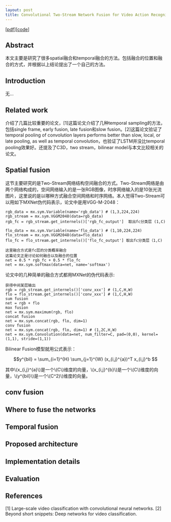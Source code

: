 ```yaml
---
layout: post
title: Convolutional Two-Stream Network Fusion for Video Action Recognition
---
```


[[pdf](https://arxiv.org/pdf/1604.06573.pdf)][[code](https://github.com/feichtenhofer/twostreamfusion)]

## Abstract

本文主要是研究了很多spatial融合和temporal融合的方法。包括融合的位置和融合的方式，并根据以上结论提出了一个自己的方法。

## Introduction

无...

## Related work

介绍了几篇比较重要的论文，[1]这篇论文介绍了几种temporal sampling的方法，包括single frame, early fusion, late fusion和slow fusion。[2]这篇论文验证了temporal pooling of convolution layers performs better than slow, local, or late pooling, as well as temporal convolution，也验证了LSTM并没比temporal pooling效果好。还提及了C3D，two stream，bilinear model与本文比较相关的论文。

## Spatial fusion

这节主要研究的是Two-Stream网络结构空间融合的方式。Two-Stream网络是由两个网络构成的，空间网络输入的是一张RGB图像，时序网络输入的是10张光流图片，这里说的是以哪种方式融合空间网络和时序网络。本人觉得Two-Stream可以用如下MXNet伪代码表示，论文中是用VGG-M-2048：

```
rgb_data = mx.sym.Variable(name='rgb_data') # (1,3,224,224)
rgb_stream = mx.sym.VGGM2048(data=rgb_data) 
rgb_fc = rgb_stream.get_internels()['rgb_fc_output']  取出fc分类层 (1,C)

flo_data = mx.sym.Variable(name='flo_data') # (1,10,224,224)
flo_stream = mx.sym.VGGM2048(data=flo_data) 
flo_fc = flo_stream.get_internels()['flo_fc_output'] 取出fc分类层（1,C)

这里融合方式是fc层的分类概率融合
这篇论文正是讨论如何融合以及融合的位置
net = 0.5 * rgb_fc + 0.5 * flo_fc 
net = mx.sym.softmax(data=net, name='softmax')
```

论文中的几种简单的融合方式都用MXNet的伪代码表示:

```
获得中间某层输出
rgb = rgb_stream.get_internels()['conv_xxx'] # (1,C,H,W)
flo = flo_stream.get_internels()['conv_xxx'] # (1,C,H,W)
sum fusion
net = rgb + flo
max fusion
net = mx.sym.maximum(rgb, flo)
concat fusion
net = mx.sym.concat(rgb, flo, dim=1)
conv fusion
net = mx.sym.concat(rgb, flo, dim=1) # (1,2C,H,W)
net = mx.sym.Convolution(data=net, num_filter=C, pad=(0,0), kernel=(1,1), stride=(1,1))
```
Bilinear Fusion模型就用公式表示：

$$y^{bil} = \sum_{i=1}^{H} \sum_{j=1}^{W} (x_{i,j}^{a})^T x_{i,j}^b $$

其中\\(x_{i,j}^{a}\\)是一个\\(C\\)维度的向量，\\(x_{i,j}^{b}\\)是一个\\(C\\)维度的向量，\\(y^{bil}\\)是一个\\(C^2)\\)维度的向量。

## conv fusion


## Where to fuse the networks


## Temporal fusion


## Proposed architecture


## Implementation details


## Evaluation

## References

[1] Large-scale video classification with convolutional neural networks.
[2] Beyond short snippets: Deep networks for video classification.
